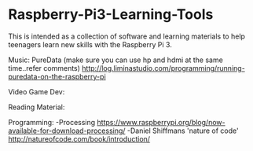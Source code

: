 # Raspberry-Pi3-Learning-Tools

This is intended as a collection of software and learning materials to help teenagers learn new skills with the Raspberry Pi 3.  

Music:
PureData (make sure you can use hp and hdmi at the same time..refer comments) http://log.liminastudio.com/programming/running-puredata-on-the-raspberry-pi


Video Game Dev:


Reading Material:


Programming:
-Processing https://www.raspberrypi.org/blog/now-available-for-download-processing/
-Daniel Shiffmans 'nature of code' http://natureofcode.com/book/introduction/  
